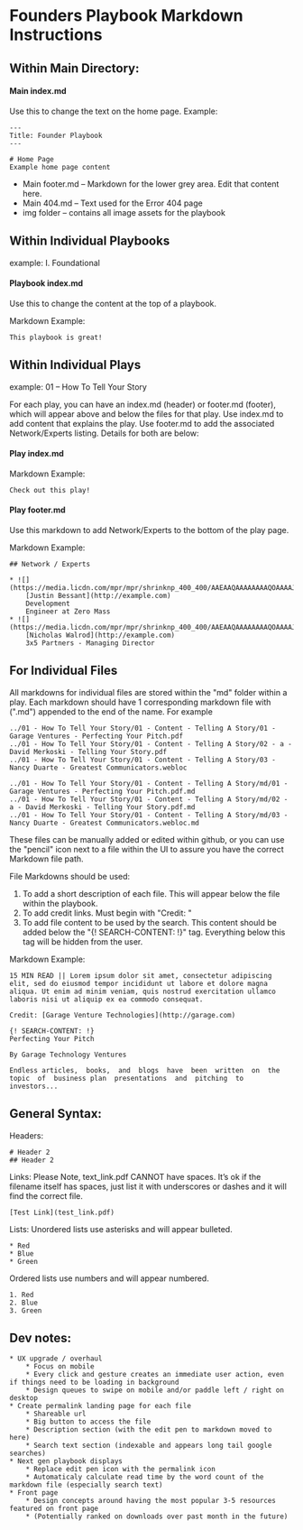 # Founders Playbook Markdown Instructions


## Within Main Directory:

#### Main index.md

Use this to change the text on the home page. Example:

    ---
    Title: Founder Playbook
    ---
    
    # Home Page
    Example home page content


* Main footer.md – Markdown for the lower grey area. Edit that content here.
* Main 404.md – Text used for the Error 404 page
* img folder – contains all image assets for the playbook

## Within Individual Playbooks
example: I. Foundational

#### Playbook index.md 
Use this to change the content at the top of a playbook.

Markdown Example:

	This playbook is great!

## Within Individual Plays
example: 01 – How To Tell Your Story

For each play, you can have an index.md (header) or footer.md (footer), which will appear above and below the files for that play. Use index.md to add content that explains the play. Use footer.md to add the associated Network/Experts listing. Details for both are below:

#### Play index.md

Markdown Example:

	Check out this play!

#### Play footer.md
Use this markdown to add Network/Experts to the bottom of the play page.

Markdown Example:

	## Network / Experts

	* ![](https://media.licdn.com/mpr/mpr/shrinknp_400_400/AAEAAQAAAAAAAAQOAAAAJDdkZDZmNTY1LWQ5YjMtNGVkYS1hM2RjLTFiNDAxNzljMjQxZg.jpg)
	    [Justin Bessant](http://example.com)
	    Development
	    Engineer at Zero Mass
	* ![](https://media.licdn.com/mpr/mpr/shrinknp_400_400/AAEAAQAAAAAAAAQOAAAAJDdkZDZmNTY1LWQ5YjMtNGVkYS1hM2RjLTFiNDAxNzljMjQxZg.jpg)
	    [Nicholas Walrod](http://example.com)
	    3x5 Partners - Managing Director

## For Individual Files

All markdowns for individual files are stored within the "md" folder within a play. Each markdown should have 1 corresponding markdown file with (".md") appended to the end of the name. For example

	../01 - How To Tell Your Story/01 - Content - Telling A Story/01 - Garage Ventures - Perfecting Your Pitch.pdf
	../01 - How To Tell Your Story/01 - Content - Telling A Story/02 - a - David Merkoski - Telling Your Story.pdf
	../01 - How To Tell Your Story/01 - Content - Telling A Story/03 - Nancy Duarte - Greatest Communicators.webloc
	
	../01 - How To Tell Your Story/01 - Content - Telling A Story/md/01 - Garage Ventures - Perfecting Your Pitch.pdf.md
	../01 - How To Tell Your Story/01 - Content - Telling A Story/md/02 - a - David Merkoski - Telling Your Story.pdf.md
	../01 - How To Tell Your Story/01 - Content - Telling A Story/md/03 - Nancy Duarte - Greatest Communicators.webloc.md

These files can be manually added or edited within github, or you can use the "pencil" icon next to a file within the UI to assure you have the correct Markdown file path.

File Markdowns should be used:
1. To add a short description of each file. This will appear below the file within the playbook.
2. To add credit links. Must begin with "Credit: "
3. To add file content to be used by the search. This content should be added below the "{! SEARCH-CONTENT: !}" tag. Everything below this tag will be hidden from the user.

Markdown Example:

	15 MIN READ || Lorem ipsum dolor sit amet, consectetur adipiscing elit, sed do eiusmod tempor incididunt ut labore et dolore magna aliqua. Ut enim ad minim veniam, quis nostrud exercitation ullamco laboris nisi ut aliquip ex ea commodo consequat.

	Credit: [Garage Venture Technologies](http://garage.com)

	{! SEARCH-CONTENT: !}
	Perfecting Your Pitch

	By Garage Technology Ventures

	Endless articles,  books,  and  blogs  have  been  written  on  the  topic  of  business plan  presentations  and  pitching  to  investors...

## General Syntax:

Headers:

	# Header 2
	## Header 2

Links: Please Note, text_link.pdf CANNOT have spaces. It’s ok if the filename itself has spaces, just list it with underscores or dashes and it will find the correct file.

	[Test Link](test_link.pdf)   
	
Lists:
Unordered lists use asterisks and will appear bulleted.

	* Red
	* Blue
	* Green 
	
Ordered lists use numbers and will appear numbered.

	1. Red
	2. Blue
	3. Green 

## Dev notes:

	* UX upgrade / overhaul
		* Focus on mobile
		* Every click and gesture creates an immediate user action, even if things need to be loading in background
		* Design queues to swipe on mobile and/or paddle left / right on desktop
	* Create permalink landing page for each file
		* Shareable url
		* Big button to access the file
		* Description section (with the edit pen to markdown moved to here)
		* Search text section (indexable and appears long tail google searches)
	* Next gen playbook displays
		* Replace edit pen icon with the permalink icon
		* Automaticaly calculate read time by the word count of the markdown file (especially search text)
	* Front page
		* Design concepts around having the most popular 3-5 resources featured on front page
		* (Potentially ranked on downloads over past month in the future)
